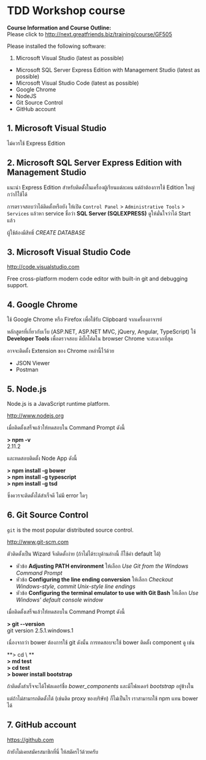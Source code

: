 # TDD Workshop course

**Course Information and Course Outline:**  
Please click to http://next.greatfriends.biz/training/course/GF505

Please installed the following software:

1. Microsoft Visual Studio (latest as possible)
-  Microsoft SQL Server Express Edition with Management Studio (latest as possible)
-  Microsoft Visual Studio Code (latest as possible)
-  Google Chrome
-  NodeJS
-  Git Source Control
-  GitHub account

## 1. Microsoft Visual Studio

ไม่ควรใช้ Express Edition
 
## 2. Microsoft SQL Server Express Edition with Management Studio

แนะนำ Express Edition สำหรับติดตั้งในเครื่องผู้เรียนแต่ละคน
แต่ถ้าต้องการใช้ Edition ใหญ่กว่าก็ใช้ได้ 

การตรวจสอบว่าได้ติดตั้งหรือยัง 
ให้เปิด `Control Panel` > `Administrative Tools` > `Services`
แล้วหา service ชื่อว่า **SQL Server (SQLEXPRESS)** ดูให้มั่นใจว่าได้ Start แล้ว

ผู้ใช้ต้องมีสิทธิ์ *CREATE DATABASE*

## 3. Microsoft Visual Studio Code
http://code.visualstudio.com

Free cross-platform modern code editor 
with built-in git and debugging support. 


## 4. Google Chrome

ใช้ Google Chrome หรือ Firefox เพื่อใช้รับ Clipboard จากเครื่องอาจารย์

หลักสูตรที่เกี่ยวกับเว็บ (ASP.NET, ASP.NET MVC, jQuery, Angular, TypeScript) 
ใช้ **Developer Tools** เพื่อตรวจสอบ ดีบั๊กโค้ดใน browser Chrome จะสะดวกที่สุด

อาจจะติดตั้ง Extension ของ Chrome เหล่านี้ไว้ด้วย
- JSON Viewer
- Postman

## 5. Node.js

Node.js is a JavaScript runtime platform.

http://www.nodejs.org

เมื่อติดตั้งเสร็จแล้วให้ทดสอบใน Command Prompt ดังนี้

**> npm -v**  
2.11.2

และทดสอบติดตั้ง Node App ดังนี้

**> npm install -g bower**  
**> npm install -g typescript**  
**> npm install -g tsd**

ซึ่งควรจะติดตั้งได้สำเร็จดี ไม่มี error ใดๆ


## 6. Git Source Control

`git` is the most popular distributed source control.

http://www.git-scm.com

ตัวติดตั้งเป็น Wizard จึงติดตั้งง่าย (ถ้าไม่ได้ระบุด้านล่างนี้ ก็ใช้ค่า default ได้) 
- หัวข้อ **Adjusting PATH environment**
ให้เลือก *Use Git from the Windows Command Prompt*
- หัวข้อ **Configuring the line ending conversion** ให้เลือก
*Checkout Windows-style, commit Unix-style line endings*
- หัวข้อ **Configuring the terminal emulator to use with Git Bash** ให้เลือก 
*Use Windows' default console window*
 
เมื่อติดตั้งเสร็จแล้วให้ทดสอบใน Command Prompt ดังนี้

**> git --version**  
git version 2.5.1.windows.1
 
เนื่องจากว่า bower ต้องการใช้ git ดังนั้น
การทดสอบจะใช้ bower ติดตั้ง component ดู เช่น

**> cd \ **  
**> md test**  
**> cd test**  
**> bower install bootstrap**  

ถ้าติดตั้งสำเร็จจะได้โฟลเดอร์ชื่อ *bower_components* 
และมีโฟลเดอร์ *bootstrap* อยู่ข้างใน

แต่ถ้าไม่สามารถติดตั้งได้ (เช่นติด proxy ของบริษัท)
ก็ไม่เป็นไร เราสามารถใช้ npm แทน bower ได้

## 7. GitHub account

https://github.com

ถ้ายังไม่เคยสมัครสมาชิกที่นี่ ให้สมัครไว้ด้วยครับ
